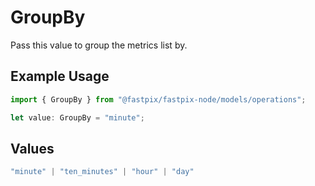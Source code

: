 # GroupBy

Pass this value to group the metrics list by.


## Example Usage

```typescript
import { GroupBy } from "@fastpix/fastpix-node/models/operations";

let value: GroupBy = "minute";
```

## Values

```typescript
"minute" | "ten_minutes" | "hour" | "day"
```